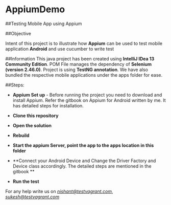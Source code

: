 AppiumDemo
==========
##Testing Mobile App using Appium

##Objective

Intent of this project is to illustrate how **Appium** can be used to test mobile application **Android** and use cucumber to write test


##Information
This java project has been created using **IntelliJ IDea 13 Community Edition**. POM File manages the dependency of **Selenium (version 2.46.0)**. Project is using **TestNG annotation**. We have also bundled the respective mobile applications under the apps folder for ease.

##Steps:

- **Appium Set up** - Before running the project you need to download and install Appium. Refer the gitbook on Appium for Android written by me. It has detailed steps for installation.

- **Clone this repository**
- **Open the solution**
- **Rebuild**
- **Start the appium Server, point the app to the apps location in this folder**
- **Connect your Android Device and Change the Driver Factory and Device class accordingly. The detailed steps are mentioned in the gitbook **
- **Run the test**

For any help write us on *nishant@testvagrant.com*, *sukesh@testvagrant.com*